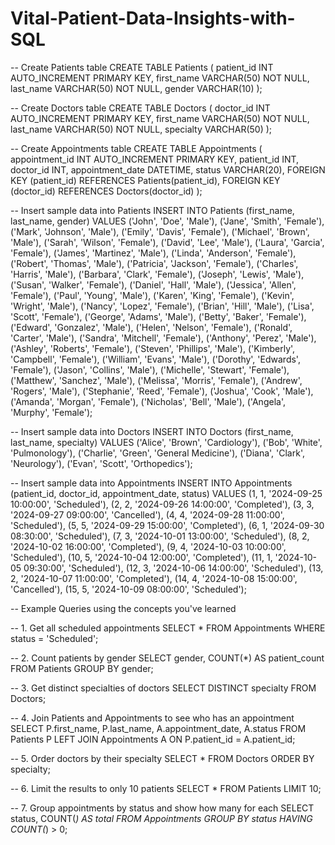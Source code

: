 # Vital-Patient-Data-Insights-with-SQL
-- Create Patients table
CREATE TABLE Patients (
    patient_id INT AUTO_INCREMENT PRIMARY KEY,
    first_name VARCHAR(50) NOT NULL,
    last_name VARCHAR(50) NOT NULL,
    gender VARCHAR(10)
);

-- Create Doctors table
CREATE TABLE Doctors (
    doctor_id INT AUTO_INCREMENT PRIMARY KEY,
    first_name VARCHAR(50) NOT NULL,
    last_name VARCHAR(50) NOT NULL,
    specialty VARCHAR(50)
);

-- Create Appointments table
CREATE TABLE Appointments (
    appointment_id INT AUTO_INCREMENT PRIMARY KEY,
    patient_id INT,
    doctor_id INT,
    appointment_date DATETIME,
    status VARCHAR(20),
    FOREIGN KEY (patient_id) REFERENCES Patients(patient_id),
    FOREIGN KEY (doctor_id) REFERENCES Doctors(doctor_id)
);

-- Insert sample data into Patients
INSERT INTO Patients (first_name, last_name, gender) VALUES
('John', 'Doe', 'Male'),
('Jane', 'Smith', 'Female'),
('Mark', 'Johnson', 'Male'),
('Emily', 'Davis', 'Female'),
('Michael', 'Brown', 'Male'),
('Sarah', 'Wilson', 'Female'),
('David', 'Lee', 'Male'),
('Laura', 'Garcia', 'Female'),
('James', 'Martinez', 'Male'),
('Linda', 'Anderson', 'Female'),
('Robert', 'Thomas', 'Male'),
('Patricia', 'Jackson', 'Female'),
('Charles', 'Harris', 'Male'),
('Barbara', 'Clark', 'Female'),
('Joseph', 'Lewis', 'Male'),
('Susan', 'Walker', 'Female'),
('Daniel', 'Hall', 'Male'),
('Jessica', 'Allen', 'Female'),
('Paul', 'Young', 'Male'),
('Karen', 'King', 'Female'),
('Kevin', 'Wright', 'Male'),
('Nancy', 'Lopez', 'Female'),
('Brian', 'Hill', 'Male'),
('Lisa', 'Scott', 'Female'),
('George', 'Adams', 'Male'),
('Betty', 'Baker', 'Female'),
('Edward', 'Gonzalez', 'Male'),
('Helen', 'Nelson', 'Female'),
('Ronald', 'Carter', 'Male'),
('Sandra', 'Mitchell', 'Female'),
('Anthony', 'Perez', 'Male'),
('Ashley', 'Roberts', 'Female'),
('Steven', 'Phillips', 'Male'),
('Kimberly', 'Campbell', 'Female'),
('William', 'Evans', 'Male'),
('Dorothy', 'Edwards', 'Female'),
('Jason', 'Collins', 'Male'),
('Michelle', 'Stewart', 'Female'),
('Matthew', 'Sanchez', 'Male'),
('Melissa', 'Morris', 'Female'),
('Andrew', 'Rogers', 'Male'),
('Stephanie', 'Reed', 'Female'),
('Joshua', 'Cook', 'Male'),
('Amanda', 'Morgan', 'Female'),
('Nicholas', 'Bell', 'Male'),
('Angela', 'Murphy', 'Female');

-- Insert sample data into Doctors
INSERT INTO Doctors (first_name, last_name, specialty) VALUES
('Alice', 'Brown', 'Cardiology'),
('Bob', 'White', 'Pulmonology'),
('Charlie', 'Green', 'General Medicine'),
('Diana', 'Clark', 'Neurology'),
('Evan', 'Scott', 'Orthopedics');

-- Insert sample data into Appointments
INSERT INTO Appointments (patient_id, doctor_id, appointment_date, status) VALUES
(1, 1, '2024-09-25 10:00:00', 'Scheduled'),
(2, 2, '2024-09-26 14:00:00', 'Completed'),
(3, 3, '2024-09-27 09:00:00', 'Cancelled'),
(4, 4, '2024-09-28 11:00:00', 'Scheduled'),
(5, 5, '2024-09-29 15:00:00', 'Completed'),
(6, 1, '2024-09-30 08:30:00', 'Scheduled'),
(7, 3, '2024-10-01 13:00:00', 'Scheduled'),
(8, 2, '2024-10-02 16:00:00', 'Completed'),
(9, 4, '2024-10-03 10:00:00', 'Scheduled'),
(10, 5, '2024-10-04 12:00:00', 'Completed'),
(11, 1, '2024-10-05 09:30:00', 'Scheduled'),
(12, 3, '2024-10-06 14:00:00', 'Scheduled'),
(13, 2, '2024-10-07 11:00:00', 'Completed'),
(14, 4, '2024-10-08 15:00:00', 'Cancelled'),
(15, 5, '2024-10-09 08:00:00', 'Scheduled');

-- Example Queries using the concepts you've learned

-- 1. Get all scheduled appointments
SELECT * FROM Appointments WHERE status = 'Scheduled';

-- 2. Count patients by gender
SELECT gender, COUNT(*) AS patient_count FROM Patients GROUP BY gender;

-- 3. Get distinct specialties of doctors
SELECT DISTINCT specialty FROM Doctors;

-- 4. Join Patients and Appointments to see who has an appointment
SELECT P.first_name, P.last_name, A.appointment_date, A.status
FROM Patients P
LEFT JOIN Appointments A ON P.patient_id = A.patient_id;

-- 5. Order doctors by their specialty
SELECT * FROM Doctors ORDER BY specialty;

-- 6. Limit the results to only 10 patients
SELECT * FROM Patients LIMIT 10;

-- 7. Group appointments by status and show how many for each
SELECT status, COUNT(*) AS total FROM Appointments GROUP BY status HAVING COUNT(*) > 0;

